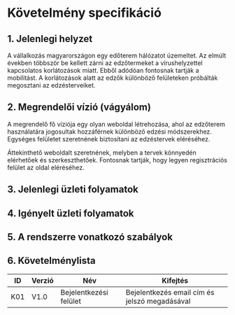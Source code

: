 # Követelmény specifikáció


## 1. Jelenlegi helyzet
A vállalkozás magyarországon egy edőterem hálózatot üzemeltet. Az elmúlt években többször be kellett zárni az edzőtermeket a vírushelyzettel kapcsolatos korlátozások miatt. Ebből adódóan fontosnak tartják a mobilitást. A korlátozások alatt az edzők különböző felületeken próbálták megosztani az edzésterveiket. 


## 2. Megrendelői vízió (vágyálom)
A megrendelő fő víziója egy olyan weboldal létrehozása, ahol az edzőterem használatára jogosultak hozzáférnek különböző edzési módszerekhez. Egységes felületet szeretnének biztosítani az edzéstervek eléréséhez.

Áttekinthető weboldalt szeretnének, melyben a tervek könnyedén elérhetőek és szerkeszthetőek. Fontosnak tartják, hogy legyen regisztrációs felület az oldal eléréséhez. 


## 3. Jelenlegi üzleti folyamatok


## 4. Igényelt üzleti folyamatok


## 5. A rendszerre vonatkozó szabályok


## 6. Követelménylista

ID|Verzió|Név|Kifejtés
--|------|---|--------
K01|V1.0|Bejelentkezési felület|Bejelentkezés email cím és jelszó megadásával
